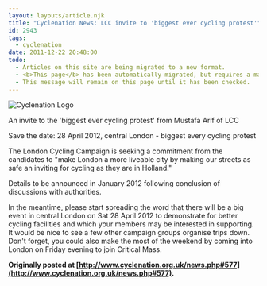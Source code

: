 ```yaml
---
layout: layouts/article.njk
title: "Cyclenation News: LCC invite to 'biggest ever cycling protest'"
id: 2943
tags:
  - cyclenation
date: 2011-12-22 20:48:00
todo:
  - Articles on this site are being migrated to a new format.
  - <b>This page</b> has been automatically migrated, but requires a manual check-&amp;-tune to ensure the format and links all work as expected.
  - This message will remain on this page until it has been checked.
---
```


![Cyclenation Logo](http://www.pompeybug.co.uk/wp-content/plugins/wp-cyclenation-news/cnlogo.jpg)<p>An invite to the 'biggest ever cycling protest' from Mustafa Arif of LCC 

 Save the date: 28 April 2012, central London - biggest every cycling protest 

The London Cycling Campaign is seeking a commitment from the 
 candidates to "make London a more liveable city by making our streets as 
 safe an inviting for cycling as they are in Holland."

Details to be announced in January 2012 following conclusion of discussions 
 with authorities.

In the meantime, please start spreading the word that there will be a big 
 event in central London on Sat 28 April 2012 to demonstrate for better 
 cycling facilities and which your members may be interested in supporting. 
 It would be nice to see a few other campaign groups organise trips down. 
 Don't forget, you could also make the most of the weekend by coming into 
 London on Friday evening to join Critical Mass.

**Originally posted at [http://www.cyclenation.org.uk/news.php#577](http://www.cyclenation.org.uk/news.php#577).**